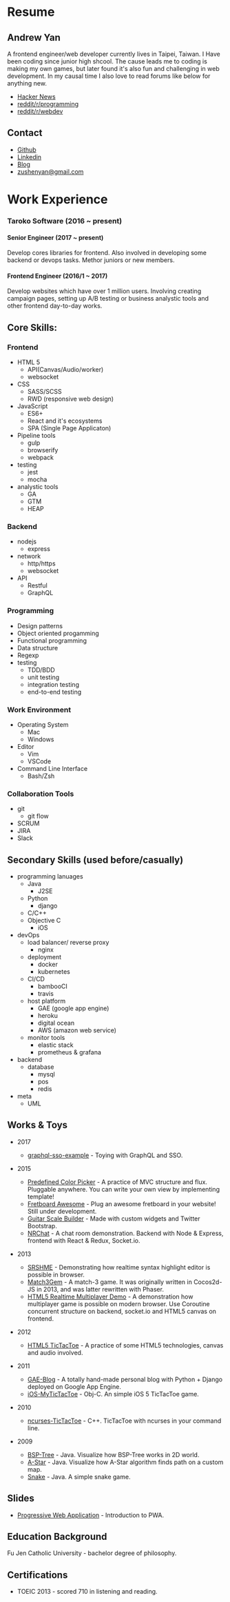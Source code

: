 Resume
======

Andrew Yan
---

A frontend engineer/web developer currently lives in Taipei, Taiwan. I Have been coding since junior high shcool. The cause leads me to coding is making my own games, but later found it's also fun and challenging in web development. In my causal time I also love to read forums like below for anything new.

- [Hacker News](https://news.ycombinator.com/)
- [reddit/r/programming](https://www.reddit.com/r/programming/)
- [reddit/r/webdev](https://www.reddit.com/r/webdev/)

Contact
---

- [Github](https://github.com/zushenyan)
- [Linkedin](http://tw.linkedin.com/in/zushenyan)
- [Blog](http://zushenyan.github.io/)
- zushenyan@gmail.com

Work Experience
===
### Taroko Software (2016 ~ present)
#### Senior Engineer (2017 ~ present)

Develop cores libraries for frontend. Also involved in developing some backend or devops tasks. Methor juniors or new members.

#### Frontend Engineer (2016/1 ~ 2017)

Develop websites which have over 1 million users. Involving creating campaign pages, setting up A/B testing or business analystic tools and other frontend day-to-day works.


Core Skills:
---
### Frontend
- HTML 5
  - API(Canvas/Audio/worker)
  - websocket
- CSS
  - SASS/SCSS
  - RWD (responsive web design)
- JavaScript
  - ES6+
  - React and it's ecosystems
  - SPA (Single Page Applicaton)
- Pipeline tools
  - gulp
  - browserify
  - webpack
- testing
  - jest
  - mocha
- analystic tools
  - GA
  - GTM
  - HEAP
  
### Backend
- nodejs
  - express
- network
  - http/https
  - websocket
- API
  - Restful
  - GraphQL
  
### Programming
- Design patterns
- Object oriented progamming
- Functional programming
- Data structure
- Regexp
- testing
  - TDD/BDD
  - unit testing
  - integration testing
  - end-to-end testing
  
### Work Environment
- Operating System
  - Mac
  - Windows
- Editor
  - Vim
  - VSCode
- Command Line Interface
  - Bash/Zsh

### Collaboration Tools
- git
  - git flow
- SCRUM
- JIRA
- Slack

Secondary Skills (used before/casually)
---
- programming lanuages
  - Java
    - J2SE
  - Python
    - django
  - C/C++
  - Objective C
    - iOS
- devOps
  - load balancer/ reverse proxy
    - nginx
  - deployment
    - docker
    - kubernetes
  - CI/CD
    - bambooCI
    - travis
  - host platform
    - GAE (google app engine)
    - heroku
    - digital ocean
    - AWS (amazon web service)
  - monitor tools
    - elastic stack
    - prometheus & grafana
- backend
  - database
    - mysql
    - pos
    - redis
- meta
  - UML

Works & Toys
---

- 2017
  - [graphql-sso-example](https://github.com/zushenyan/graphql-sso-example) - Toying with GraphQL and SSO.
- 2015
  - [Predefined Color Picker](https://github.com/zushenyan/Predefined-Color-Picker) - A practice of MVC structure and flux. Pluggable anywhere. You can write your own view by implementing template!
  - [Fretboard Awesome](https://github.com/zushenyan/Fretboard-Awesome) - Plug an awesome fretboard in your website! Still under development.
  - [Guitar Scale Builder](https://github.com/zushenyan/Guitar-Scale-Builder) - Made with custom widgets and Twitter Bootstrap.
  - [NRChat](https://github.com/zushenyan/NRChat) - A chat room demonstration. Backend with Node & Express, frontend with React & Redux, Socket.io.

- 2013
  - [SRSHME](https://github.com/zushenyan/SRSHME) - Demonstrating how realtime syntax highlight editor is possible in browser.
  - [Match3Gem](https://github.com/zushenyan/Match3Gem) - A match-3 game. It was originally written in Cocos2d-JS in 2013, and was latter rewritten with Phaser.
  - [HTML5 Realtime Multiplayer Demo](https://github.com/zushenyan/HTML5-realtime-multiplayer-demo) - A demonstration how multiplayer game is possible on modern browser. Use Coroutine concurrent structure on backend, socket.io and HTML5 canvas on frontend.

- 2012
  - [HTML5 TicTacToe](https://github.com/zushenyan/HTML5-TicTacToe) - A practice of some HTML5 technologies, canvas and audio involved.

- 2011
  - [GAE-Blog](https://github.com/zushenyan/GAE-Blog) - A totally hand-made personal blog with Python + Django deployed on Google App Engine.
  - [iOS-MyTicTacToe](https://github.com/zushenyan/iOS-MyTicTacToe) - Obj-C. An simple iOS 5 TicTacToe game.

- 2010
  - [ncurses-TicTacToe](https://github.com/zushenyan/ncurses-TicTacToe) - C++. TicTacToe with ncurses in your command line.

- 2009
  - [BSP-Tree](https://github.com/zushenyan/BSP-Tree) - Java. Visualize how BSP-Tree works in 2D world.
  - [A-Star](https://github.com/zushenyan/a-star) - Java. Visualize how A-Star algorithm finds path on a custom map.
  - [Snake](https://github.com/zushenyan/Snake) - Java. A simple snake game.

Slides
---

- [Progressive Web Application](https://docs.google.com/presentation/d/1T5eAtaEVUjp94oofMa-14c0BeE6coYtfEa0Vg27Coag/edit?usp=sharing) - Introduction to PWA.


Education Background
---

Fu Jen Catholic University - bachelor degree of philosophy.

Certifications
---

- TOEIC 2013 - scored 710 in listening and reading.
